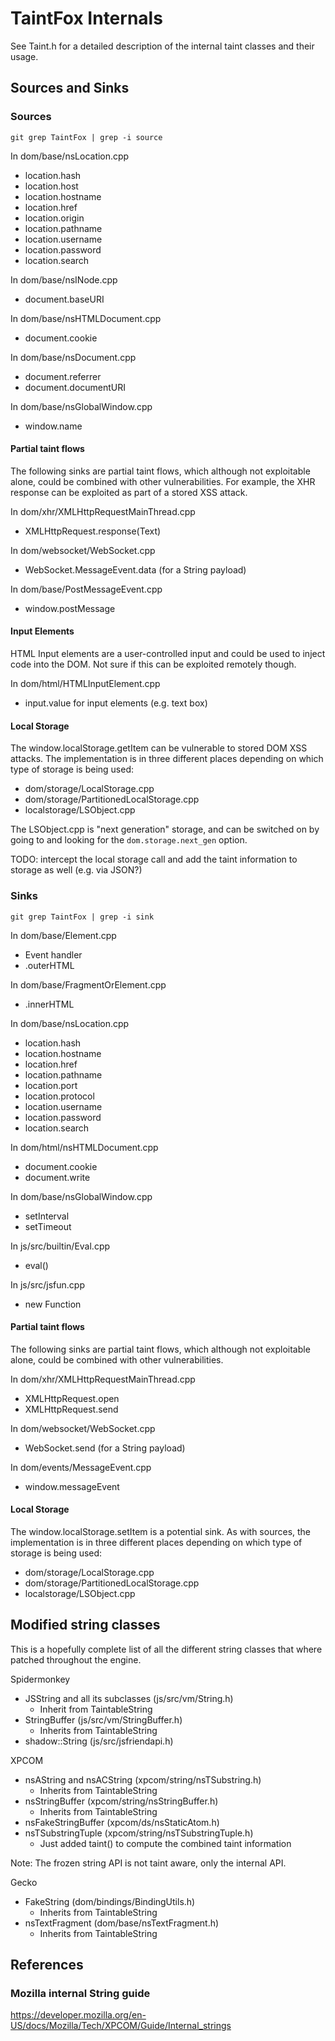 # TaintFox Internals

See Taint.h for a detailed description of the internal taint classes and their usage.

## Sources and Sinks

### Sources

    git grep TaintFox | grep -i source

In dom/base/nsLocation.cpp
* location.hash
* location.host
* location.hostname
* location.href
* location.origin
* location.pathname
* location.username
* location.password
* location.search

In dom/base/nsINode.cpp
* document.baseURI

In dom/base/nsHTMLDocument.cpp
* document.cookie

In dom/base/nsDocument.cpp
* document.referrer
* document.documentURI

In dom/base/nsGlobalWindow.cpp
* window.name

#### Partial taint flows
The following sinks are partial taint flows, which although not exploitable alone,
could be combined with other vulnerabilities. For example, the XHR response can
be exploited as part of a stored XSS attack.

In dom/xhr/XMLHttpRequestMainThread.cpp
* XMLHttpRequest.response(Text)

In dom/websocket/WebSocket.cpp
* WebSocket.MessageEvent.data (for a String payload)

In dom/base/PostMessageEvent.cpp
* window.postMessage

#### Input Elements
HTML Input elements are a user-controlled input and could be used to inject
code into the DOM. Not sure if this can be exploited remotely though.

In dom/html/HTMLInputElement.cpp
* input.value for input elements (e.g. text box)

#### Local Storage
The window.localStorage.getItem can be vulnerable to stored DOM XSS attacks.
The implementation is in three different places depending on which type of
storage is being used:

* dom/storage/LocalStorage.cpp
* dom/storage/PartitionedLocalStorage.cpp
* localstorage/LSObject.cpp

The LSObject.cpp is "next generation" storage, and can be switched on by
going to [](about:config) and looking for the ```dom.storage.next_gen``` option.

TODO: intercept the local storage call and add the taint information to storage
as well (e.g. via JSON?)


### Sinks

    git grep TaintFox | grep -i sink

In dom/base/Element.cpp
* Event handler
* .outerHTML

In dom/base/FragmentOrElement.cpp
* .innerHTML

In dom/base/nsLocation.cpp
* location.hash
* location.hostname
* location.href
* location.pathname
* location.port
* location.protocol
* location.username
* location.password
* location.search

In dom/html/nsHTMLDocument.cpp
* document.cookie
* document.write

In dom/base/nsGlobalWindow.cpp
* setInterval
* setTimeout

In js/src/builtin/Eval.cpp
* eval()

In js/src/jsfun.cpp
* new Function

#### Partial taint flows
The following sinks are partial taint flows, which although not exploitable alone,
could be combined with other vulnerabilities.

In dom/xhr/XMLHttpRequestMainThread.cpp
* XMLHttpRequest.open
* XMLHttpRequest.send

In dom/websocket/WebSocket.cpp
* WebSocket.send (for a String payload)

In dom/events/MessageEvent.cpp
* window.messageEvent

#### Local Storage
The window.localStorage.setItem is a potential sink. As with sources,
the implementation is in three different places depending on which type of
storage is being used:

* dom/storage/LocalStorage.cpp
* dom/storage/PartitionedLocalStorage.cpp
* localstorage/LSObject.cpp

## Modified string classes

This is a hopefully complete list of all the different string classes that where patched throughout the engine.

Spidermonkey

* JSString and all its subclasses (js/src/vm/String.h)
    - Inherit from TaintableString
* StringBuffer (js/src/vm/StringBuffer.h)
    - Inherits from TaintableString
* shadow::String (js/src/jsfriendapi.h)

XPCOM

* nsAString and nsACString (xpcom/string/nsTSubstring.h)
    - Inherits from TaintableString
* nsStringBuffer (xpcom/string/nsStringBuffer.h)
    - Inherits from TaintableString
* nsFakeStringBuffer (xpcom/ds/nsStaticAtom.h)
* nsTSubstringTuple (xpcom/string/nsTSubstringTuple.h)
    - Just added taint() to compute the combined taint information

Note: The frozen string API is not taint aware, only the internal API.

Gecko

* FakeString (dom/bindings/BindingUtils.h)
    - Inherits from TaintableString
* nsTextFragment (dom/base/nsTextFragment.h)
    - Inherits from TaintableString


## References

### Mozilla internal String guide
https://developer.mozilla.org/en-US/docs/Mozilla/Tech/XPCOM/Guide/Internal_strings